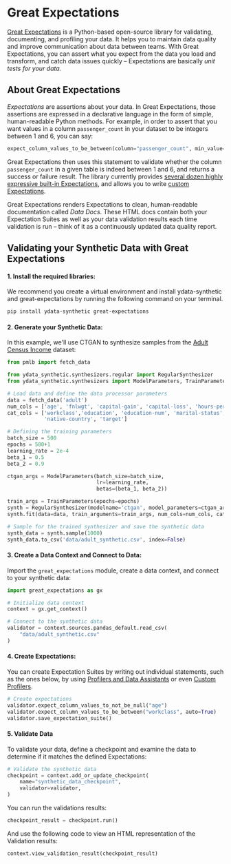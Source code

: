 # Great Expectations

[Great Expectations](https://greatexpectations.io) is a Python-based open-source library for validating, documenting, and profiling your data. It helps you to maintain data quality and improve communication about data between teams. With Great Expectations, you can assert what you expect from the data you load and transform, and catch data issues quickly – Expectations are basically *unit tests for your data.*

## About Great Expectations
*Expectations* are assertions about your data. In Great Expectations, those assertions are expressed in a declarative language in the form of simple, human-readable Python methods. For example, in order to assert that you want values in a column `passenger_count` in your dataset to be integers between 1 and 6, you can say:

```python
expect_column_values_to_be_between(column="passenger_count", min_value=1, max_value=6)
```

Great Expectations then uses this statement to validate whether the column `passenger_count` in a given table is indeed between 1 and 6, and returns a success or failure result. The library currently provides [several dozen highly expressive built-in Expectations](https://greatexpectations.io/expectations/), and allows you to write [custom Expectations](https://docs.greatexpectations.io/docs/guides/expectations/custom_expectations_lp/).

Great Expectations renders Expectations to clean, human-readable documentation called *Data Docs*. These HTML docs contain both your Expectation Suites as well as your data validation results each time validation is run – think of it as a continuously updated data quality report.

## Validating your Synthetic Data with Great Expectations

#### 1. Install the required libraries:
We recommend you create a virtual environment and install ydata-synthetic and great-expectations by running the following command on your terminal.

```bash
pip install ydata-synthetic great-expectations
```

#### 2. Generate your Synthetic Data:
In this example, we'll use CTGAN to synthesize samples from the [Adult Census Income](https://www.kaggle.com/datasets/uciml/adult-census-income?resource=download) dataset:

```python
from pmlb import fetch_data

from ydata_synthetic.synthesizers.regular import RegularSynthesizer
from ydata_synthetic.synthesizers import ModelParameters, TrainParameters

# Load data and define the data processor parameters
data = fetch_data('adult')
num_cols = ['age', 'fnlwgt', 'capital-gain', 'capital-loss', 'hours-per-week']
cat_cols = ['workclass','education', 'education-num', 'marital-status', 'occupation', 'relationship', 'race', 'sex',
            'native-country', 'target']

# Defining the training parameters
batch_size = 500
epochs = 500+1
learning_rate = 2e-4
beta_1 = 0.5
beta_2 = 0.9

ctgan_args = ModelParameters(batch_size=batch_size,
                             lr=learning_rate,
                             betas=(beta_1, beta_2))

train_args = TrainParameters(epochs=epochs)
synth = RegularSynthesizer(modelname='ctgan', model_parameters=ctgan_args)
synth.fit(data=data, train_arguments=train_args, num_cols=num_cols, cat_cols=cat_cols)

# Sample for the trained synthesizer and save the synthetic data
synth_data = synth.sample(1000)
synth_data.to_csv('data/adult_synthetic.csv', index=False)
```

#### 3. Create a Data Context and Connect to Data:
Import the `great_expectations` module, create a data context, and connect to your synthetic data:

```python
import great_expectations as gx

# Initialize data context
context = gx.get_context()

# Connect to the synthetic data
validator = context.sources.pandas_default.read_csv(
    "data/adult_synthetic.csv"
)
```

#### 4. Create Expectations:
You can create Expectation Suites by writing out individual statements, such as the ones below, by using [Profilers and Data Assistants](https://docs.greatexpectations.io/docs/guides/expectations/profilers_data_assistants_lp) or even [Custom Profilers](https://docs.greatexpectations.io/docs/guides/expectations/advanced/how_to_create_a_new_expectation_suite_using_rule_based_profilers/).

```python
# Create expectations
validator.expect_column_values_to_not_be_null("age")
validator.expect_column_values_to_be_between("workclass", auto=True)
validator.save_expectation_suite()
```

#### 5. Validate Data
To validate your data, define a checkpoint and examine the data to determine if it matches the defined Expectations:

```python
# Validate the synthetic data
checkpoint = context.add_or_update_checkpoint(
    name="synthetic_data_checkpoint",
    validator=validator,
)
```
You can run the validations results:

```python
checkpoint_result = checkpoint.run()
```

And use the following code to view an HTML representation of the Validation results:

```python
context.view_validation_result(checkpoint_result)
```


